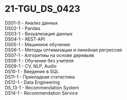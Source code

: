 # 21-TGU_DS_0423

DS01-0 - Анализ данных  
DS02-1 - Pandas  
DS03-1 - Визуализация данных  
DS04-1 - REST-API  
DS05-1 - Машинное обучение  
DS06-1 - Методы оптимизации и линейная регрессия  
DS07-1 - Алгоритмы на основе деревьев  
DS08-1 - Обучение без учителя  
DS09-1 - CV, NLP, Audio  
DS10-1 - Введение в SQL  
DS11-1 - Прикладная статистика  
DS12-1 - Data Engineering  
DS_13-1 - Recommendation System  
DS14-1 - Recommendation Service  